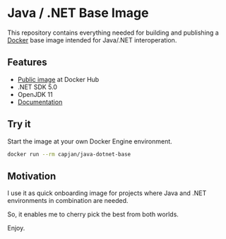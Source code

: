 # Java / .NET Base Image

This repository contains everything needed for building and publishing a [Docker](https://www.docker.com) base image intended for Java/.NET interoperation.

## Features

- [Public image](https://hub.docker.com/repository/docker/capjan/java-dotnet-base) at Docker Hub
- .NET SDK 5.0
- OpenJDK 11
- [Documentation](https://github.com/capjan/java-dotnet-base-image/wiki)

## Try it

Start the image at your own Docker Engine environment.

```bash
docker run --rm capjan/java-dotnet-base
```

## Motivation

I use it as quick onboarding image for projects where Java and .NET environments in combination are needed.

So, it enables me to cherry pick the best from both worlds.

Enjoy.
